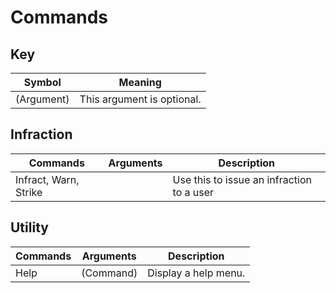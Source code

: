 # Commands

## Key
| Symbol     | Meaning                    |
| ---------- | -------------------------- |
| (Argument) | This argument is optional. |

## Infraction
| Commands              | Arguments | Description                               |
| --------------------- | --------- | ----------------------------------------- |
| Infract, Warn, Strike | <none>    | Use this to issue an infraction to a user |

## Utility
| Commands | Arguments | Description          |
| -------- | --------- | -------------------- |
| Help     | (Command) | Display a help menu. |

